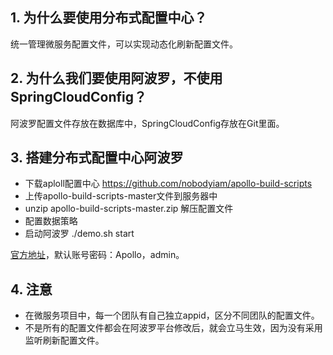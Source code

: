## 1. 为什么要使用分布式配置中心？   
统一管理微服务配置文件，可以实现动态化刷新配置文件。
  
## 2. 为什么我们要使用阿波罗，不使用SpringCloudConfig？  
阿波罗配置文件存放在数据库中，SpringCloudConfig存放在Git里面。

## 3. 搭建分布式配置中心阿波罗
- 下载aploll配置中心 https://github.com/nobodyiam/apollo-build-scripts 
- 上传apollo-build-scripts-master文件到服务器中
- unzip apollo-build-scripts-master.zip 解压配置文件
- 配置数据策略
- 启动阿波罗 ./demo.sh start  

[官方地址](https://github.com/ctripcorp/apollo/wiki/Apollo%E9%85%8D%E7%BD%AE%E4%B8%AD%E5%BF%83%E4%BB%8B%E7%BB%8D)，默认账号密码：Apollo，admin。  

## 4. 注意
- 在微服务项目中，每一个团队有自己独立appid，区分不同团队的配置文件。
- 不是所有的配置文件都会在阿波罗平台修改后，就会立马生效，因为没有采用监听刷新配置文件。
